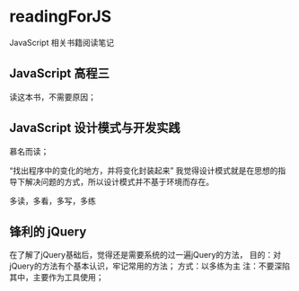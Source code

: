 # readingForJS
JavaScript 相关书籍阅读笔记

## JavaScript 高程三

读这本书，不需要原因；

## JavaScript 设计模式与开发实践

慕名而读；

“找出程序中的变化的地方，并将变化封装起来”
我觉得设计模式就是在思想的指导下解决问题的方式，所以设计模式并不基于环境而存在。

多读，多看，多写，多练

## 锋利的 jQuery

在了解了jQuery基础后，觉得还是需要系统的过一遍jQuery的方法，
目的：对jQuery的方法有个基本认识，牢记常用的方法；
方式：以多练为主
注：不要深陷其中，主要作为工具使用；